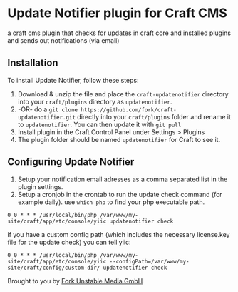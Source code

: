 # Update Notifier plugin for Craft CMS

a craft cms plugin that checks for updates in craft core and installed plugins and sends out notifications (via email)

## Installation

To install Update Notifier, follow these steps:

1. Download & unzip the file and place the `craft-updatenotifier` directory into your `craft/plugins` directory as `updatenotifier`.
2.  -OR- do a `git clone https://github.com/fork/craft-updatenotifier.git` directly into your `craft/plugins` folder and rename it to `updatenotifier`.  You can then update it with `git pull`
3. Install plugin in the Craft Control Panel under Settings > Plugins
5. The plugin folder should be named `updatenotifier` for Craft to see it.

## Configuring Update Notifier

1. Setup your notification email adresses as a comma separated list in the plugin settings.
2. Setup a cronjob in the crontab to run the update check command (for example daily). use `which php` to find your php executable path.

```
0 0 * * * /usr/local/bin/php /var/www/my-site/craft/app/etc/console/yiic updatenotifier check
```

if you have a custom config path (which includes the necessary license.key file for the update check) you can tell yiic:

```
0 0 * * * /usr/local/bin/php /var/www/my-site/craft/app/etc/console/yiic --configPath=/var/www/my-site/craft/config/custom-dir/ updatenotifier check
```




Brought to you by [Fork Unstable Media GmbH](http://fork.de)
